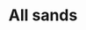 ---
layout: allsands
title: All sands
landing-title: 'All sands'
nav-menu: true
description: See everything we have so far
image: assets/images/pic02.jpg
---